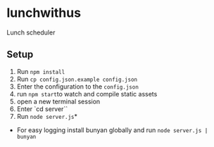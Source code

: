 lunchwithus
===========


Lunch scheduler


Setup
-----

1. Run `npm install`
2. Run `cp config.json.example config.json`
3. Enter the configuration to the `config.json`
4. run `npm start`to watch and compile static assets
5. open a new terminal session
6. Enter `cd server``
7. Run `node server.js`*

* For easy logging install bunyan globally and run `node server.js | bunyan`
